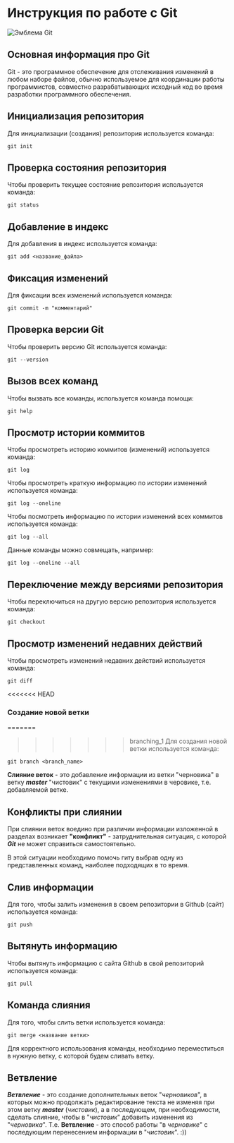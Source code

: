 # **Инструкция по работе с Git**

![Эмблема Git](Git.png)

## Основная информация про Git

Git - это программное обеспечение для отслеживания изменений в любом наборе файлов, обычно используемое для координации работы программистов, совместно разрабатывающих исходный код во время разработки программного обеспечения.

## Инициализация репозитория

Для инициализации (создания) репозитория используется команда: 

    git init

## Проверка состояния репозитория

Чтобы проверить текущее состояние репозитория используется команда:

    git status

## Добавление в индекс

Для добавления в индекс используется команда:

    git add <название_файла>

## Фиксация изменений

Для фиксации всех изменений используется команда:

    git commit -m "комментарий"

## Проверка версии Git

Чтобы проверить версию Git используется команда:

    git --version

## Вызов всех команд

Чтобы вызвать все команды, используется команда помощи: 

    git help

## Просмотр истории коммитов

Чтобы просмотреть историю коммитов (изменений) используется команда:

    git log

Чтобы просмотреть краткую информацию по истории изменений используется команда:

    git log --oneline

Чтобы посмотреть информацию по истории изменений всех коммитов используется команда:

    git log --all

Данные команды можно совмещать, например: 

    git log --oneline --all

## Переключение между версиями репозитория

Чтобы переключиться на другую версию репозитория используется команда:

    git checkout

## Просмотр изменений недавних действий

Чтобы просмотреть изменений недавних действий используется команда:

    git diff

<<<<<<< HEAD
### Создание новой ветки

=======
>>>>>>> branching_1
Для создания новой ветки используется команда:

    git branch <branch_name>

**Слияние веток** - это добавление информации из ветки "черновика" в ветку _**master**_ "чистовик" с текущими изменениями в черовике, т.е. добавляемой ветке. 

## Конфликты при слиянии

При слиянии веток воедино при различии информации изложенной в разделах возникает **"конфликт"** - затруднительная ситуация, с которой _**Git**_ не может справиться самостоятельно. 

В этой ситуации необходимо помочь гиту выбрав одну из представленных команд, наиболее подходящих в то время.

## Слив информации

Для того, чтобы залить изменения в своем репозитории в Github (сайт) используется команда:

    git push

## Вытянуть информацию

Чтобы вытянуть информацию с сайта Github в свой репозиторий используется команда:

    git pull

## Команда слияния

Для того, чтобы слить ветки используется команда:

    git merge <название ветки>

Для корректного использования команды, необходимо переместиться в нужную ветку, с которой будем сливать ветку.

## Ветвление

_**Ветвление**_ - это создание дополнительных веток "_черновиков_", в которых можно продолжать редактирование текста не изменяя при этом ветку _**master**_ (_чистовик_), а в последующем, при необходимости, сделать слияние, чтобы в "_чистовик_" добавить изменения из "_черновика_". Т.е. **Ветвление** - это способ работы "в *черновике*" с последующим перенесением информации в "*чистовик*". :)) 
